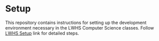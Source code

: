 # Setup

This repository contains instructions for setting up the development environment necessary in the LWHS Computer Science classes.
Follow [LWHS Setup](https://lwhsstave.github.io/Setup/) link for detailed steps.
